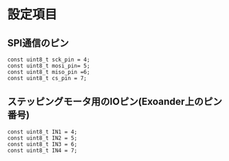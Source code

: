 # 設定項目
## SPI通信のピン
```
const uint8_t sck_pin = 4;
const uint8_t mosi_pin= 5;
const uint8_t miso_pin =6;
const uint8_t cs_pin = 7;
```
## ステッピングモータ用のIOピン(Exoander上のピン番号)
```
const uint8_t IN1 = 4;
const uint8_t IN2 = 5;
const uint8_t IN3 = 6;
const uint8_t IN4 = 7;
```
